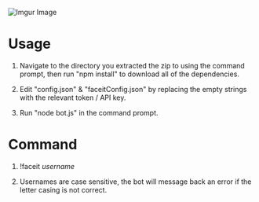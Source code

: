 ![Imgur Image](https://i.imgur.com/xsM7d4Y.png)

<h1>
Usage
</h1>

1. Navigate to the directory you extracted the zip to using the command prompt, then run "npm install" to download all of the dependencies.

2. Edit "config.json" & "faceitConfig.json" by replacing the empty strings with the relevant token / API key.

3. Run "node bot.js" in the command prompt.

<h1>
Command
</h1>

1. !faceit *username*

2. Usernames are case sensitive, the bot will message back an error if the letter casing is not correct.

